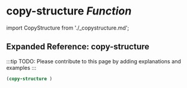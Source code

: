 # **copy-structure** *Function*

import CopyStructure from './_copystructure.md';

<CopyStructure />

## Expanded Reference: copy-structure

:::tip
TODO: Please contribute to this page by adding explanations and examples
:::

```lisp
(copy-structure )
```
